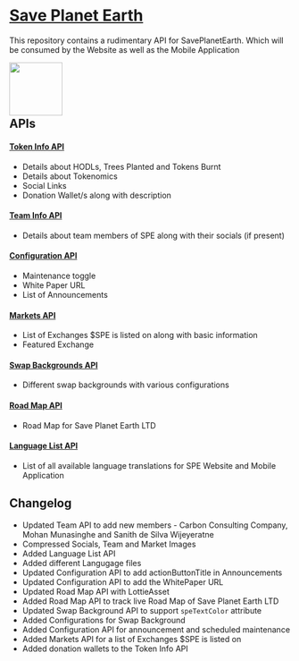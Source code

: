 # [Save Planet Earth](https://saveplanetearth.io/)

This repository contains a rudimentary API for SavePlanetEarth. Which will be consumed by the Website as well as the Mobile Application

<img src="assets/icon.jpg" align="left" height="95" width="95">  

<br/>
<br/>
<br/>
<br/>

## APIs

#### [Token Info API](https://raw.githubusercontent.com/aseef17/SavePlanetEarth/main/spe_token_info.json)
- Details about HODLs, Trees Planted and Tokens Burnt
- Details about Tokenomics
- Social Links
- Donation Wallet/s along with description

#### [Team Info API](https://raw.githubusercontent.com/aseef17/SavePlanetEarth/main/spe_team_info.json)
- Details about team members of SPE along with their socials (if present)

#### [Configuration API](https://raw.githubusercontent.com/aseef17/SavePlanetEarth/main/spe_configuration.json)
- Maintenance toggle
- White Paper URL
- List of Announcements

#### [Markets API](https://raw.githubusercontent.com/aseef17/SavePlanetEarth/main/spe_markets_info.json)
- List of Exchanges $SPE is listed on along with basic information
- Featured Exchange

#### [Swap Backgrounds API](https://raw.githubusercontent.com/aseef17/SavePlanetEarth/main/spe_swap_background.json)
- Different swap backgrounds with various configurations

#### [Road Map API](https://raw.githubusercontent.com/aseef17/SavePlanetEarth/main/spe_roadmap.json)
- Road Map for Save Planet Earth LTD

#### [Language List API](https://raw.githubusercontent.com/aseef17/SavePlanetEarth/main/languages/spe_languages.json)
- List of all available language translations for SPE Website and Mobile Application

## Changelog

- Updated Team API to add new members - Carbon Consulting Company, Mohan Munasinghe and Sanith de Silva Wijeyeratne
- Compressed Socials, Team and Market Images
- Added Language List API
- Added different Langugage files
- Updated Configuration API to add actionButtonTitle in Announcements
- Updated Configuration API to add the WhitePaper URL
- Updated Road Map API with LottieAsset
- Added Road Map API to track live Road Map of Save Planet Earth LTD
- Updated Swap Background API to support `speTextColor` attribute
- Added Configurations for Swap Background
- Added Configuration API for announcement and scheduled maintenance
- Added Markets API for a list of Exchanges $SPE is listed on
- Added donation wallets to the Token Info API